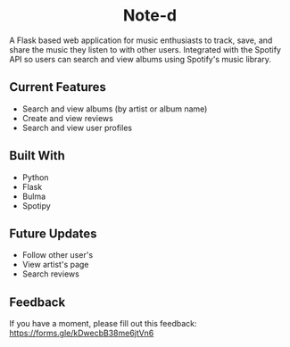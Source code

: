 <h1 align="center">Note-d</h1>

A Flask based web application for music enthusiasts to track, save, and share the music they listen to with other users. Integrated with the Spotify API so users can search and view albums using Spotify's music library. 


## Current Features
* Search and view albums (by artist or album name)
* Create and view reviews
* Search and view user profiles

## Built With
* Python
* Flask
* Bulma
* Spotipy

## Future Updates
* Follow other user's
* View artist's page
* Search reviews

## Feedback
If you have a moment, please fill out this feedback: https://forms.gle/kDwecbB38me6jtVn6
